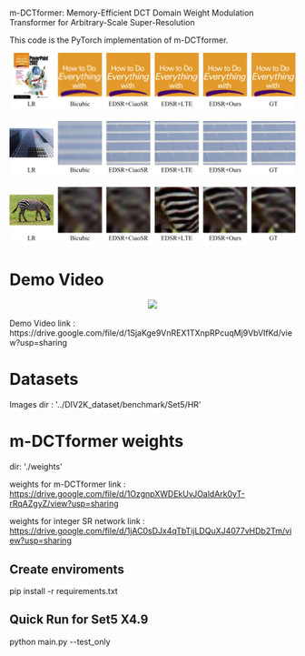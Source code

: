 
#
m-DCTformer: Memory-Efficient DCT Domain Weight Modulation Transformer for Arbitrary-Scale Super-Resolution

This code is the PyTorch implementation of m-DCTformer.


<p align="center">
  <img src="./demo/demo_fugure2.jpg">
</p>

<p align="center">
  <img src="./demo/demo_figure3.jpg">
</p>

<p align="center">
  <img src="./demo/demo_figure4.jpg">
</p>

# Demo Video

<p align="center">
  <img src="./demo/demo1.gif">
</p>
Demo Video link : https://drive.google.com/file/d/1SjaKge9VnREX1TXnpRPcuqMj9VbVIfKd/view?usp=sharing

# Datasets

Images dir : '../DIV2K_dataset/benchmark/Set5/HR'


# m-DCTformer weights
dir: './weights'

weights for m-DCTformer link : https://drive.google.com/file/d/1OzgnpXWDEkUvJOaldArk0yT-rRqAZgyZ/view?usp=sharing


weights for integer SR network link : https://drive.google.com/file/d/1jAC0sDJx4qTbTijLDQuXJ4077vHDb2Tm/view?usp=sharing



## Create enviroments
pip install -r requirements.txt

## Quick Run for Set5 X4.9
python main.py --test_only
